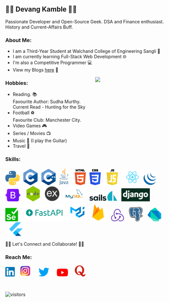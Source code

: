 ## 👨‍💻 Devang Kamble 👨‍💻
Passionate Developer and Open-Source Geek. DSA and Finance enthusiast. History and Current-Affairs Buff.

### About Me:
+ I am a Third-Year Student at Walchand College of Engineering Sangli 🏫
+ I am currently learning Full-Stack Web Development 🌐
+ I'm also a Competitive Programmer 💻
+ View my Blogs <a href="https://rising-entropy.github.io/">here</a> 📖

<img align="right" src="https://media.giphy.com/media/o0vwzuFwCGAFO/giphy.gif" width="220">

### Hobbies:
  + Reading. 📚<br>
  Favourite Author: Sudha Murthy. <br> 
  Current Read - Hunting for the Sky
  + Football ⚽<br>
  Favourite Club: Manchester City.
  + Video Games 🎮
  + Series / Movies 📺
  + Music 🎵 (I play the Guitar)
  + Travel 🧭
  
### Skills:  
<img src="./logos/python.png" width="45"> &nbsp; <img src="./logos/c.png" width="45"> &nbsp; <img src="./logos/c++.png" width="45"> &nbsp; <img src="./logos/java.png" height="55" > &nbsp; <img src="./logos/html.png" height="50"> <img src="./logos/css.png" height="50">  &nbsp; <img src="./logos/js.png" height="50"> <img src="./logos/react.png" width="70"><img src="./logos/jquery.png" height="40">  &nbsp;&nbsp; <img src="./logos/bootstrap.png" width="48"> &nbsp;&nbsp; <img src="./logos/node.png" width="48"> &nbsp; <img src="./logos/express.png" width="48"> &nbsp; <img src="./logos/mysql.png" width="70"> &nbsp; <img src="./logos/sails.png" width="90"> &nbsp; <img src="./logos/django.png" width="90"> &nbsp; <img src="./logos/selenium.png" width="40"> &nbsp;<img src="./logos/fastapi.png" width="150"><img src="./logos/material.png" width="60">&nbsp; <img src="./logos/firebase.png" width="55"> &nbsp; <img src="./logos/redux.png" width="43"> &nbsp;&nbsp; <img src="./logos/postgres.svg" width="43"> &nbsp;&nbsp; <img src="./logos/dart.png" width="43"> &nbsp;&nbsp; <img src="./logos/flutter.png" width="43">
  
  
🤝🏻 Let's Connect and Collaborate! 🤝🏻    

### Reach Me:
<a href="https://www.linkedin.com/in/devang-kamble/"><img src="./logos/linkedin.png" width="30"></a> &nbsp;&nbsp;  <a href="https://www.instagram.com/devangkamble/"><img src="./logos/instagram.png" width="35"></a>   &nbsp;&nbsp;   <a href="https://twitter.com/devang_kamble"><img src="./logos/twitter.png" width="50"></a> &nbsp;  <a href="https://www.youtube.com/channel/UCtukYk9RAI8Tv0uLYe6CU2Q?view_as=subscriber"><img src="./logos/youtube.png" width="45"></a>   &nbsp;&nbsp; <a href="https://www.quora.com/profile/Devang-Kamble"><img src="./logos/quora.png" width="35"></a>
 
<br>


![visitors](https://visitor-badge.laobi.icu/badge?page_id=https://github.com/rising-entropy/)

